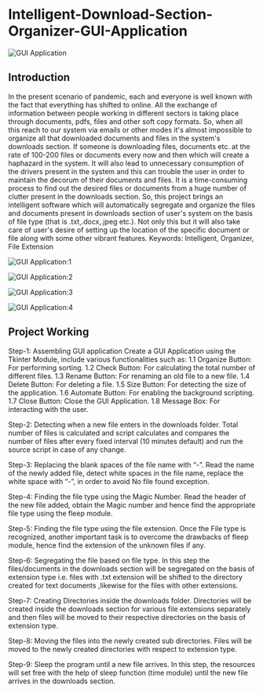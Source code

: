 # Intelligent-Download-Section-Organizer-GUI-Application

![GUI Application]()

## Introduction
In the present scenario of pandemic, each and everyone is well known with the fact that everything has shifted to online. All the exchange of information between people working in different sectors is taking place through documents, pdfs, files and other soft copy formats. So, when all this reach to our system via emails or other modes it's almost impossible to organize all that downloaded documents and files in the system's downloads section. If someone is downloading files, documents etc. at the rate of 100-200 files or documents every now and then which will create a haphazard in the system. It will also lead to unnecessary consumption of the drivers present in the system and this can trouble the user in order to maintain the decorum of their documents and files. It is a time-consuming process to find out the desired files or documents from a huge number of clutter present in the downloads section.
So, this project brings an intelligent software which will automatically segregate and organize the files and documents present in downloads section of user's system on the basis of file type (that is .txt,.docx,.jpeg etc.). Not only this but it will also take care of user's desire of setting up the location of the specific document or file along with some other vibrant features.
Keywords: Intelligent, Organizer, File Extension

![GUI Application:1]()

![GUI Application:2]()

![GUI Application:3]()

![GUI Application:4]()

## Project Working
Step-1: Assembling GUI application
Create a GUI Application using the Tkinter Module, include various functionalities such as:
1.1	Organize Button: For performing sorting.
1.2	Check Button: For calculating the total number of different files.
1.3	Rename Button: For renaming an old file to a new file.
1.4	Delete Button: For deleting a file.
1.5	Size Button: For detecting the size of the application.
1.6	Automate Button: For enabling the background scripting.
1.7	Close Button: Close the GUI Application.
1.8	Message Box: For interacting with the user.

Step-2: Detecting when a new file enters in the downloads folder.
Total number of files is calculated and script calculates and compares the number of files after every fixed interval (10 minutes default) and run the source script in case of any change.

Step-3: Replacing the blank spaces of the file name with “-”.
Read the name of the newly added file, detect white spaces in the file name, replace the white space with “-”, in order to avoid No file found exception.

Step-4: Finding the file type using the Magic Number.
Read the header of the new file added, obtain the Magic number and hence find the appropriate file type using the fleep module.

Step-5: Finding the file type using the file extension.
Once the File type is recognized, another important task is to overcome the drawbacks of fleep module, hence find the extension of the unknown files if any.

Step-6: Segregating the file based on file type.
In this step the files/documents in the downloads section will be segregated on the basis of extension type i.e. files with .txt extension will be shifted to the directory created for text documents ,likewise for the files with other extensions.

Step-7: Creating Directories inside the downloads folder.
Directories will be created inside the downloads section for various file extensions separately and then files will be moved to their respective directories on the basis of extension type.

Step-8: Moving the files into the newly created sub directories.
Files will be moved to the newly created directories with respect to extension type.

Step-9: Sleep the program until a new file arrives.
In this step, the resources will set free with the help of sleep function (time module) until the new file arrives in the downloads section.


